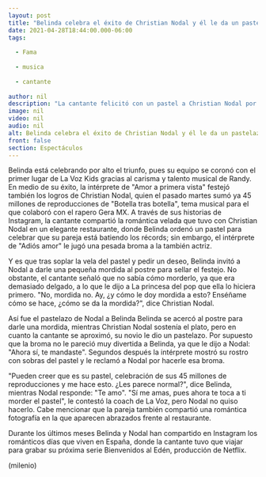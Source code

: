 ```yaml
---
layout: post
title: "Belinda celebra el éxito de Christian Nodal y él le da un pastelazo -  Te mandaste"
date: 2021-04-28T18:44:00.000-06:00
tags:
  
  - Fama
  
  - musica
  
  - cantante
  
author: nil
description: "La cantante felicitó con un pastel a Christian Nodal por el éxito de su tema musical Botella tras botella, pero el cantante le jugó una broma pesada; ¿se enojó? "
image: nil
video: nil
audio: nil
alt: Belinda celebra el éxito de Christian Nodal y él le da un pastelazo -  Te mandaste
front: false
section: Espectáculos
---
```


Belinda está celebrando por alto el triunfo, pues su equipo se coronó con el primer lugar de La Voz Kids gracias al carisma y talento musical de Randy. En medio de su éxito, la intérprete de "Amor a primera vista" festejó también los logros de Christian Nodal, quien el pasado martes sumó ya 45 millones de reproducciones de "Botella tras botella", tema musical para el que colaboró con el rapero Gera MX.  A través de sus historias de Instagram, la cantante compartió la romántica velada que tuvo con Christian Nodal en un elegante restaurante, donde Belinda ordenó un pastel  para celebrar que su pareja está batiendo los récords; sin embargo, el intérprete de "Adiós amor" le jugó una pesada broma a la también actriz. 

Y es que tras soplar la vela del pastel y pedir un deseo, Belinda invitó a Nodal a darle una pequeña mordida al postre para sellar el festejo. No obstante, el cantante señaló que no sabía cómo morderlo, ya que era demasiado delgado, a lo que le dijo a La princesa del pop que ella lo hiciera primero. "No, mordida no. Ay, ¿y cómo le doy mordida a esto? Enséñame cómo se hace, ¿cómo se da la mordida?", dice Christian Nodal.  

Así fue el pastelazo de Nodal a Belinda Belinda se acercó al postre para darle una mordida, mientras Christian Nodal sostenía el plato, pero en cuanto la cantante se aproximó, su novio le dio un pastelazo.  Por supuesto que la broma no le pareció muy divertida a Belinda, ya que le dijo a Nodal: "Ahora sí, te mandaste". Segundos después la intérprete mostró su rostro con sobras del pastel y le reclamó a Nodal por hacerle esa broma.  

"Pueden creer que es su pastel, celebración de sus 45 millones de reproducciones y me hace esto. ¿Les parece normal?", dice Belinda, mientras Nodal responde: "Te amo".  "Sí me amas, pues ahora te toca a ti morder el pastel", le contestó la coach de La Voz, pero Nodal no quiso hacerlo. Cabe mencionar que la pareja también compartió una romántica fotografía en la que aparecen abrazados frente al restaurante.  

Durante los últimos meses Belinda y Nodal han compartido en Instagram los románticos días que viven en España, donde la cantante tuvo que viajar para grabar su próxima serie Bienvenidos al Edén, producción de Netflix.  

(milenio)